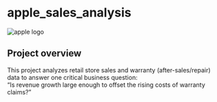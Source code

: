 # apple_sales_analysis
![apple logo](https://github.com/jumooon/apple_sales_analysis/blob/main/Apple_Changsha_RetailTeamMembers_09012021_big.jpg.slideshow-xlarge_2x.jpg)
## Project overview
This project analyzes retail store sales and warranty (after-sales/repair) data to answer one critical business question:  
“Is revenue growth large enough to offset the rising costs of warranty claims?”
